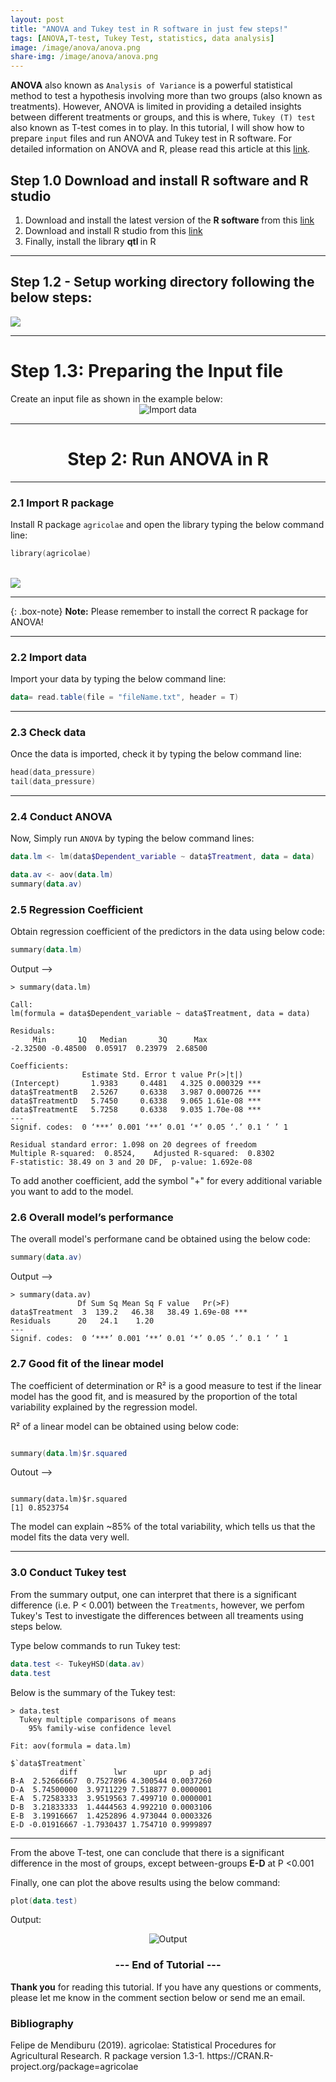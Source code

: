 ```yaml
---
layout: post
title: "ANOVA and Tukey test in R software in just few steps!"
tags: [ANOVA,T-test, Tukey Test, statistics, data analysis]
image: /image/anova/anova.png
share-img: /image/anova/anova.png
---
```


__ANOVA__ also known as `Analysis of Variance` is a powerful statistical method to test a hypothesis involving more than two groups (also known as treatments). However, ANOVA is limited in providing a detailed insights between different treatments or groups, and this is where, `Tukey (T) test` also known as T-test comes in to play. In this tutorial, I will show how to prepare `input` files and run ANOVA and Tukey test in R software. For detailed information on ANOVA and R, please read this article at this 
<a href="https://rpubs.com/aaronsc32/anova-compare-more-than-two-groups">link</a>. 

<h2> Step 1.0 Download and install R software and R studio </h2>

<ol>
  <li> Download and install the latest version of the <strong> R software </strong> from this
    <a href="https://cran.r-project.org/mirrors.html"> link </a> </li>
  <li> Download and install R studio from this <a href="https://www.rstudio.com/products/rstudio/download">link</a></li>
  <li> Finally, install the library <strong> qtl </strong> in R </li>
</ol>


<hr>

<h2> Step 1.2 - Setup working directory following the below steps: </h2>
<img src="/image/cim/setupdir.gif">

<hr>

<h1> Step 1.3: Preparing the Input file </h1>
Create an input file as shown in the example below:
<center><img src="/image/anova/input1.JPG" alt="Import data"></center>

<hr>

<center><h1> Step 2: Run ANOVA in R</h1></center>
<hr>
<h3> 2.1 Import R package </h3>

Install R package `agricolae` and open the library typing the below command line:
```powershell
library(agricolae)
```
<br>

<img src="/image/cim/installlibrary.gif">

<hr>

{: .box-note}
<i class="fa fa-commenting" aria-hidden="true"></i> **Note:** Please remember to install the correct R package for ANOVA!

  
<hr>
<h3> 2.2 Import data </h3>

Import your data by typing the below command line:
```powershell
data= read.table(file = "fileName.txt", header = T)
```

<hr>
<h3> 2.3 Check data </h3>

Once the data is imported, check it by typing the below command line:
```powershell
head(data_pressure)
tail(data_pressure)
```

<hr>
  
<h3> 2.4 Conduct ANOVA </h3>

Now, Simply run `ANOVA` by typing the below command lines:
```powershell
data.lm <- lm(data$Dependent_variable ~ data$Treatment, data = data)

data.av <- aov(data.lm)
summary(data.av)
```
<h3> 2.5 Regression Coefficient </h3>

Obtain regression coefficient of the predictors in the data using below code:

```powershell
summary(data.lm)
```
Output -->

```console
> summary(data.lm)

Call:
lm(formula = data$Dependent_variable ~ data$Treatment, data = data)

Residuals:
     Min       1Q   Median       3Q      Max 
-2.32500 -0.48500  0.05917  0.23979  2.68500 

Coefficients:
                Estimate Std. Error t value Pr(>|t|)    
(Intercept)       1.9383     0.4481   4.325 0.000329 ***
data$TreatmentB   2.5267     0.6338   3.987 0.000726 ***
data$TreatmentD   5.7450     0.6338   9.065 1.61e-08 ***
data$TreatmentE   5.7258     0.6338   9.035 1.70e-08 ***
---
Signif. codes:  0 ‘***’ 0.001 ‘**’ 0.01 ‘*’ 0.05 ‘.’ 0.1 ‘ ’ 1

Residual standard error: 1.098 on 20 degrees of freedom
Multiple R-squared:  0.8524,	Adjusted R-squared:  0.8302 
F-statistic: 38.49 on 3 and 20 DF,  p-value: 1.692e-08
```
To add another coefficient, add the symbol "+" for every additional variable you want to add to the model.

<h3> 2.6 Overall model’s performance </h3>

The overall model's performane cand be obtained using the below code:

```powershell
summary(data.av)
```
Output --> 

```console
> summary(data.av)
               Df Sum Sq Mean Sq F value   Pr(>F)    
data$Treatment  3  139.2   46.38   38.49 1.69e-08 ***
Residuals      20   24.1    1.20                     
---
Signif. codes:  0 ‘***’ 0.001 ‘**’ 0.01 ‘*’ 0.05 ‘.’ 0.1 ‘ ’ 1
```

<h3> 2.7 Good fit of the linear model </h3>

The coefficient of determination or R² is a good measure to test if the linear model has the good fit, and is measured by the proportion of the total variability explained by the regression model.

R² of a linear model can be obtained using below code: 

```powershell

summary(data.lm)$r.squared

```
Outout --> 

```console

summary(data.lm)$r.squared
[1] 0.8523754

```
The model can explain ~85% of the total variability, which tells us that the model fits the data very well.
 
<hr>
<h3> 3.0 Conduct Tukey test </h3>

From the summary output, one can interpret that there is a significant difference (i.e. P < 0.001) between the `Treatments`, however, we perfom Tukey's Test to investigate the differences between all treaments using steps below.

Type below commands to run Tukey test:
```powershell
data.test <- TukeyHSD(data.av)
data.test
```

Below is the summary of the Tukey test:
```console
> data.test
  Tukey multiple comparisons of means
    95% family-wise confidence level

Fit: aov(formula = data.lm)

$`data$Treatment`
           diff        lwr      upr     p adj
B-A  2.52666667  0.7527896 4.300544 0.0037260
D-A  5.74500000  3.9711229 7.518877 0.0000001
E-A  5.72583333  3.9519563 7.499710 0.0000001
D-B  3.21833333  1.4444563 4.992210 0.0003106
E-B  3.19916667  1.4252896 4.973044 0.0003326
E-D -0.01916667 -1.7930437 1.754710 0.9999897
```
<hr>

From the above T-test, one can conclude that there is a significant difference in the most of groups, except between-groups __E-D__ at P <0.001

Finally, one can plot the above results using the below command:
```powershell
plot(data.test)
```
Output:

<center><img src="/image/anova/ttest.png" alt="Output"></center>

<center><h3> --- End of Tutorial --- </h3></center>

__Thank you__ for reading this tutorial. If you have any questions or comments, please let me know in the comment section below or send me an email. 


<h3> Bibliography </h3>
<p>
  Felipe de Mendiburu (2019). agricolae: Statistical Procedures for
  Agricultural Research. R package version 1.3-1.
  https://CRAN.R-project.org/package=agricolae
</p>
